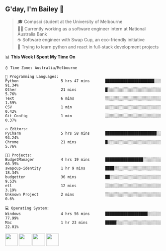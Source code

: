 ## G'day, I'm Bailey 👋

> 🎓 Compsci student at the University of Melbourne <br>
> 👨‍💻 Currently working as a software engineer intern at National Australia Bank <br>
> ☕️ Software engineer with Swap Cup, an eco-friendly initiative <br>
> 🌱 Trying to learn python and react in full-stack development projects

<!--START_SECTION:waka-->
📊 **This Week I Spent My Time On** 

```text
⌚︎ Time Zone: Australia/Melbourne

💬 Programming Languages: 
Python                   5 hrs 47 mins       ██████████████████████░░░   91.34% 
Other                    21 mins             █░░░░░░░░░░░░░░░░░░░░░░░░   5.76% 
Text                     6 mins              ░░░░░░░░░░░░░░░░░░░░░░░░░   1.59% 
CSV                      1 min               ░░░░░░░░░░░░░░░░░░░░░░░░░   0.42% 
Git Config               1 min               ░░░░░░░░░░░░░░░░░░░░░░░░░   0.37%

🔥 Editors: 
PyCharm                  5 hrs 58 mins       ███████████████████████░░   94.24% 
Chrome                   21 mins             █░░░░░░░░░░░░░░░░░░░░░░░░   5.76%

🐱‍💻 Projects: 
BudgetManager            4 hrs 19 mins       █████████████████░░░░░░░░   68.35% 
swapcup-identity         1 hr 9 mins         ████░░░░░░░░░░░░░░░░░░░░░   18.34% 
budgetter                36 mins             ██░░░░░░░░░░░░░░░░░░░░░░░   9.53% 
etl                      12 mins             ░░░░░░░░░░░░░░░░░░░░░░░░░   3.19% 
Unknown Project          2 mins              ░░░░░░░░░░░░░░░░░░░░░░░░░   0.6%

💻 Operating System: 
Windows                  4 hrs 56 mins       ███████████████████░░░░░░   77.99% 
Mac                      1 hr 23 mins        █████░░░░░░░░░░░░░░░░░░░░   22.01%

```


<!--END_SECTION:waka-->

[<img height="40px" src="https://img.icons8.com/ios-filled/2x/linkedin.png">](https://linkedin.com/in/baileybutler1)
[<img height="40px" src="https://img.icons8.com/ios-filled/2x/github.png">](https://github.com/baely)
[<img height="40px" src="https://img.icons8.com/ios-filled/2x/salesforce.png">](https://trailblazer.me/id/baileybutler)
[<img height="40px" src="https://img.icons8.com/ios-filled/2x/instagram.png">](https://instagram.com/bae1y)

